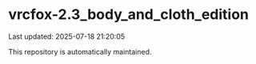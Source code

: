 # vrcfox-2.3_body_and_cloth_edition

Last updated: 2025-07-18 21:20:05

This repository is automatically maintained.
